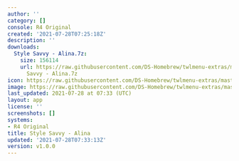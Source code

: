 ```yaml
---
author: ''
category: []
console: R4 Original
created: '2021-07-28T07:25:18Z'
description: ''
downloads:
  Style Savvy - Alina.7z:
    size: 156114
    url: https://raw.githubusercontent.com/DS-Homebrew/twlmenu-extras/master/_nds/TWiLightMenu/r4menu/themes/Style
      Savvy - Alina.7z
icon: https://raw.githubusercontent.com/DS-Homebrew/twlmenu-extras/master/unistore/icons/r4.png
image: https://raw.githubusercontent.com/DS-Homebrew/twlmenu-extras/master/unistore/icons/r4.png
last_updated: 2021-07-28 at 07:33 (UTC)
layout: app
license: ''
screenshots: []
systems:
- R4 Original
title: Style Savvy - Alina
updated: '2021-07-28T07:33:13Z'
version: v1.0.0
---
```

